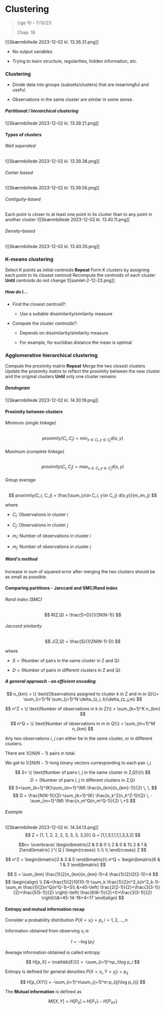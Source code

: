 # Clustering

> Uge 10 – 7/10/23
> 
> Chap. 18

![[Skærmbillede 2023-12-02 kl. 13.36.31.png]]

- No output variables

- Trying to learn structure, regularities, hidden information, etc.
### Clustering

- Divide data into groups (subsets/clusters) that are mearningful and useful.

- Observations in the same cluster are similar in some sense.

##### Partitional / hierarchical clustering
![[Skærmbillede 2023-12-02 kl. 13.39.21.png]]
#### Types of clusters

###### Well seperated
![[Skærmbillede 2023-12-02 kl. 13.39.38.png]]

###### Center based
![[Skærmbillede 2023-12-02 kl. 13.39.56.png]]
###### Contiguity-based

Each point is closer to at least one point in its cluster than to any point in another cluster
![[Skærmbillede 2023-12-02 kl. 13.40.11.png]]
###### Density-based
![[Skærmbillede 2023-12-02 kl. 13.40.35.png]]
### K-means clustering

Select K points as initial centroids
**Repeat**
Form K clusters by assigning each point to its closest centroid
Recompute the centroids of each cluster
**Until** centroids do not change
![[samlet-2-12-23.png]]
##### How do I...

- Find the closest centroid?:
  
  - Use a suitable dissimilarity/similarity measure

- Compute the cluster centroids?:
  
  - Depends on dissimilarity/similarity measure
  
  - For example, for euclidian distance the mean is optimal

### Agglomerative hierarchical clustering

Compute the proximity matrix
**Repeat**
Merge the two closest clusters
Update the proximity matrix to reflect the proximity between the new cluster and the original clusters
**Until** only one cluster remains

##### Dendogram
![[Skærmbillede 2023-12-02 kl. 14.30.19.png]]
#### Proximity between clusters

###### Minimum (single linkage)

$$
proximity(C_i, C_j) = min_{x \in C_i, y\in C_j} d(x,y)
$$

###### Maximum (complete linkage)

$$
proximity(C_i, C_j) = max_{x \in C_i, y \in C_j} d(x,y)
$$

###### Group average

$$
proximity(C_i, C_j) = \frac{\sum_{x\in C_i, y\in C_j} d(x,y)}{m_im_j}
$$

where

- $C_i$: Observations in cluster $i$

- $C_j$: Observations in cluster $j$

- $m_i$: Number of observations in cluster $i$

- $m_j$: Number of observations in cluster $j$



##### Ward's method

Increase in sum of squared error after merging the two clusters should be as small as possible.



#### Comparing partitions - Jarccard and SMC/Rand index

###### Rand index (SMC)

$$
R(Z,Q) = \frac{S+D}{1/2N(N-1)}
$$

###### Jaccard similarity

$$
J(Z,Q) = \frac{S}{1/2N(N-1)-D}
$$

where

- $S = \{\text{Number of pairs in the same cluster in Z and Q}\}$ 

- $D = \{\text{Number of pairs in different clusters in Z and Q}\}$

##### A general approach - an efficient encoding

$$
n_{km} = \{ \text{Observations assigned to cluster k in Z and m in Q}\}=
\sum_{i=1}^N \sum_{j=1}^N \delta_{z_i, k}\delta_{z_j,m}
$$

$$
n^Z = \{ \text{Number of observations in k in Z}\} = 
\sum_{k=1}^K n_{km}
$$

$$
n^Q = \{ \text{Number of observations in m in Q}\} = 
\sum_{m=1}^M n_{km}
$$

Any two observations $i$, $j$ can either be in the same cluster, or in different clusters.

There are $1/2 N(N-1)$ pairs in total.

We get to $1/2N(N-1)$-long binary vectors corresponding to each pair $i, j$

$$
S= \{ \text{Number of pairs i, j in the same cluster in Z,Q}\}\\
$$
$$
D = \{ \text{Number of pairs i, j in different clusters in Z,Q}\}
$$
$$
S=\sum_{k=1}^{K}\sum_{m=1}^{M} \frac{n_{km}(n_{km}-1)}{2} \,   \, 
$$
$$
D = \frac{N(N-1)}{2}-\sum_{k=1}^{K} \frac{n_k^Z(n_k^Z-1)}{2}  \, -\sum_{m=1}^{M} \frac{n_m^Q(n_m^Q-1)}{2}  \,+S 
$$
###### Example
![[Skærmbillede 2023-12-02 kl. 14.34.13.png]]
$$
Z = [1, 1, 2, 2, 2, 3, 3, 3, 3,3]\\
Q = [1,1,3,1,1,1,1,3,3,2]
$$

$$
$$

$$n=
\overbrace{ \begin{bmatrix}2 & 0 & 0 \\ 2 & 0 & 1\\ 2 & 1 & 2\end{bmatrix} }^{ Q }
\begin{rcases}
\\ \\ \\
\end{rcases}
Z
$$

$$
n^Z = \begin{bmatrix}2 & 3 & 5 \end{bmatrix}\\
n^Q = \begin{bmatrix}6 & 1 & 3 \end{bmatrix}
$$

$$
S = \sum_{km} \frac{1}{2}n_{km}(n_{km}-1)=4 \frac{1}{2}(2(2-1))=4
$$
$$
\begin{align} \\
D&=\frac{1}{2}10(10-1)-\sum_k \frac{1}{2}n^2_k(n^2_k-1)-\sum_m \frac{1}{2}n^Q(n^Q-1)+S\\
&=45-\left( \frac{2(2-1)}{2}+\frac{3(3-1)}{2}+\frac{5(5-1)}{2} \right)-\left( \frac{6(6-1)}{2}+0+\frac{3(3-1)}{2} \right)\\&=45-14-18+4=17
\end{align}
$$

#### Entropy and mutual information recap

Consider a probability distribution $P(X = x_i) = p_i, i=1,2,..., n$

Information obtained from observing $x_i$ is 

$$
I = -\log(p_i)
$$

Average information obtained is called entropy

$$
H[p_X] = \mathbb{E}[I] = -\sum_{i=1}^np_i\log p_i
$$

Entropy is defined for general densities $P(X = x_i, Y=y_j)=p_{ij}$

$$
H[p_{XY}] = -\sum_{i=1}^n\sum_{j=1}^m p_{ij}\log p_{ij}
$$

The **Mutual information** is defined as

$$
MI[X, Y] = H[P_X] + H[P_Y]-H[P_{XY}]
$$


